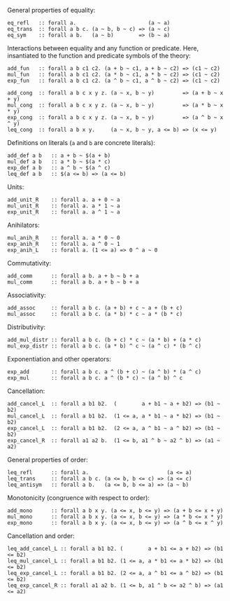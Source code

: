 General properties of equality:

    eq_refl   :: forall a.                       (a ~ a)
    eq_trans  :: forall a b c. (a ~ b, b ~ c) => (a ~ c)
    eq_sym    :: forall a b.   (a ~ b)        => (b ~ a)


Interactions between equality and any function or predicate.
Here, insantiated to the function and predicate symbols of the theory:

    add_fun   :: forall a b c1 c2. (a + b ~ c1, a + b ~ c2) => (c1 ~ c2)
    mul_fun   :: forall a b c1 c2. (a * b ~ c1, a * b ~ c2) => (c1 ~ c2)
    exp_fun   :: forall a b c1 c2. (a ^ b ~ c1, a ^ b ~ c2) => (c1 ~ c2)
    
    add_cong  :: forall a b c x y z. (a ~ x, b ~ y)         => (a + b ~ x + y)
    mul_cong  :: forall a b c x y z. (a ~ x, b ~ y)         => (a * b ~ x * y)
    exp_cong  :: forall a b c x y z. (a ~ x, b ~ y)         => (a ^ b ~ x ^ y)
    leq_cong  :: forall a b x y.     (a ~ x, b ~ y, a <= b) => (x <= y)


Definitions on literals (`a` and `b` are concrete literals):

    add_def a b   :: a + b ~ $(a + b)
    mul_def a b   :: a * b ~ $(a * c)
    exp_def a b   :: a ^ b ~ $(a ^ c)
    leq_def a b   :: $(a <= b) => (a <= b)

Units:

    add_unit_R    :: forall a. a + 0 ~ a
    mul_unit_R    :: forall a. a * 1 ~ a
    exp_unit_R    :: forall a. a ^ 1 ~ a

Anihilators:

    mul_anih_R    :: forall a. a * 0 ~ 0
    exp_anih_R    :: forall a. a ^ 0 ~ 1
    exp_anih_L    :: forall a. (1 <= a) => 0 ^ a ~ 0

Commutativity:

    add_comm      :: forall a b. a + b ~ b + a
    mul_comm      :: forall a b. a + b ~ b + a

Associativity:

    add_assoc     :: forall a b c. (a + b) + c ~ a + (b + c)
    mul_assoc     :: forall a b c. (a * b) * c ~ a * (b * c)


Distributivity:

    add_mul_distr :: forall a b c. (b + c) * c ~ (a * b) + (a * c)
    mul_exp_distr :: forall a b c. (a * b) ^ c ~ (a ^ c) * (b ^ c)


Exponentiation and other operators:

    exp_add       :: forall a b c. a ^ (b + c) ~ (a ^ b) * (a ^ c)
    exp_mul       :: forall a b c. a ^ (b * c) ~ (a ^ b) ^ c

Cancellation:

    add_cancel_L  :: forall a b1 b2.  (        a + b1 ~ a + b2) => (b1 ~ b2)
    mul_cancel_L  :: forall a b1 b2.  (1 <= a, a * b1 ~ a * b2) => (b1 ~ b2)
    exp_cancel_L  :: forall a b1 b2.  (2 <= a, a ^ b1 ~ a ^ b2) => (b1 ~ b2)
    exp_cancel_R  :: forall a1 a2 b.  (1 <= b, a1 ^ b ~ a2 ^ b) => (a1 ~ a2)


General properties of order:

    leq_refl      :: forall a.                         (a <= a)
    leq_trans     :: forall a b c. (a <= b, b <= c) => (a <= c)
    leq_antisym   :: forall a b.   (a <= b, b <= a) => (a ~ b)

Monotonicity (congruence with respect to order):

    add_mono      :: forall a b x y. (a <= x, b <= y) => (a + b <= x + y)
    mul_mono      :: forall a b x y. (a <= x, b <= y) => (a * b <= x * y)
    exp_mono      :: forall a b x y. (a <= x, b <= y) => (a ^ b <= x ^ y)

Cancellation and order:

    leq_add_cancel_L :: forall a b1 b2. (        a + b1 <= a + b2) => (b1 <= b2)
    leq_mul_cancel_L :: forall a b1 b2. (1 <= a, a * b1 <= a * b2) => (b1 <= b2)
    leq_exp_cancel_L :: forall a b1 b2. (2 <= a, a ^ b1 <= a ^ b2) => (b1 <= b2)
    leq_exp_cancel_R :: forall a1 a2 b. (1 <= b, a1 ^ b <= a2 ^ b) => (a1 <= a2)

